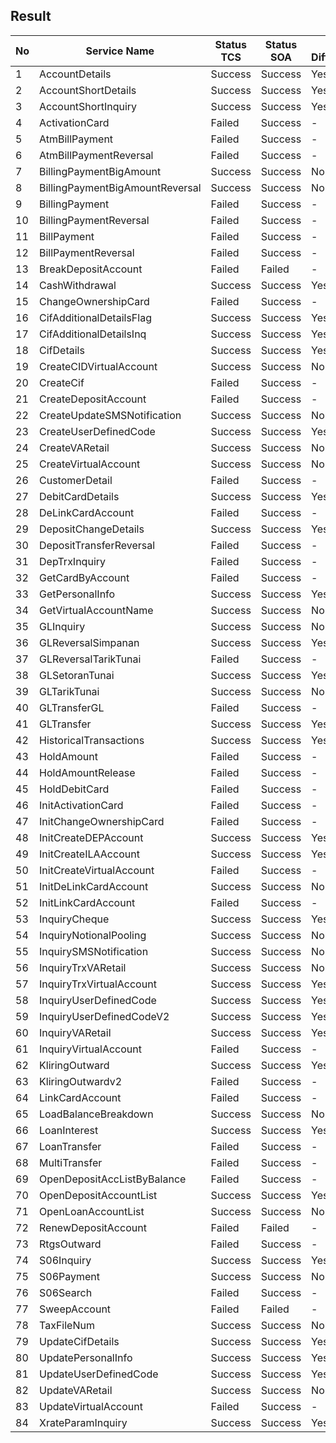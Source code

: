 ## Result

| No | Service Name | Status TCS | Status SOA | Any Difference |
| -- | ------------ | ---------- | ---------- | -------------- |
| 1 | AccountDetails | Success | Success | Yes |
| 2 | AccountShortDetails | Success | Success | Yes |
| 3 | AccountShortInquiry | Success | Success | Yes |
| 4 | ActivationCard | Failed | Success | - |
| 5 | AtmBillPayment | Failed | Success | - |
| 6 | AtmBillPaymentReversal | Failed | Success | - |
| 7 | BillingPaymentBigAmount | Success | Success | No |
| 8 | BillingPaymentBigAmountReversal | Success | Success | No |
| 9 | BillingPayment | Failed | Success | - |
| 10 | BillingPaymentReversal | Failed | Success | - |
| 11 | BillPayment | Failed | Success | - |
| 12 | BillPaymentReversal | Failed | Success | - |
| 13 | BreakDepositAccount | Failed | Failed | - |
| 14 | CashWithdrawal | Success | Success | Yes |
| 15 | ChangeOwnershipCard | Failed | Success | - |
| 16 | CifAdditionalDetailsFlag | Success | Success | Yes |
| 17 | CifAdditionalDetailsInq | Success | Success | Yes |
| 18 | CifDetails | Success | Success | Yes |
| 19 | CreateCIDVirtualAccount | Success | Success | No |
| 20 | CreateCif | Failed | Success | - |
| 21 | CreateDepositAccount | Failed | Success | - |
| 22 | CreateUpdateSMSNotification | Success | Success | No |
| 23 | CreateUserDefinedCode | Success | Success | Yes |
| 24 | CreateVARetail | Success | Success | No |
| 25 | CreateVirtualAccount | Success | Success | No |
| 26 | CustomerDetail | Failed | Success | - |
| 27 | DebitCardDetails | Success | Success | Yes |
| 28 | DeLinkCardAccount | Failed | Success | - |
| 29 | DepositChangeDetails | Success | Success | Yes |
| 30 | DepositTransferReversal | Failed | Success | - |
| 31 | DepTrxInquiry | Failed | Success | - |
| 32 | GetCardByAccount | Failed | Success | - |
| 33 | GetPersonalInfo | Success | Success | Yes |
| 34 | GetVirtualAccountName | Success | Success | No |
| 35 | GLInquiry | Success | Success | No |
| 36 | GLReversalSimpanan | Success | Success | Yes |
| 37 | GLReversalTarikTunai | Failed | Success | - |
| 38 | GLSetoranTunai | Success | Success | Yes |
| 39 | GLTarikTunai | Success | Success | No |
| 40 | GLTransferGL | Failed | Success | - |
| 41 | GLTransfer | Success | Success | Yes |
| 42 | HistoricalTransactions | Success | Success | Yes |
| 43 | HoldAmount | Failed | Success | - |
| 44 | HoldAmountRelease | Failed | Success | - |
| 45 | HoldDebitCard | Failed | Success | - |
| 46 | InitActivationCard | Failed | Success | - |
| 47 | InitChangeOwnershipCard | Failed | Success | - |
| 48 | InitCreateDEPAccount | Success | Success | Yes |
| 49 | InitCreateILAAccount | Success | Success | Yes |
| 50 | InitCreateVirtualAccount | Failed | Success | - |
| 51 | InitDeLinkCardAccount | Success | Success | No |
| 52 | InitLinkCardAccount | Failed | Success | - |
| 53 | InquiryCheque | Success | Success | Yes |
| 54 | InquiryNotionalPooling | Success | Success | No |
| 55 | InquirySMSNotification | Success | Success | No |
| 56 | InquiryTrxVARetail | Success | Success | No |
| 57 | InquiryTrxVirtualAccount | Success | Success | Yes |
| 58 | InquiryUserDefinedCode | Success | Success | Yes |
| 59 | InquiryUserDefinedCodeV2 | Success | Success | Yes |
| 60 | InquiryVARetail | Success | Success | Yes |
| 61 | InquiryVirtualAccount | Failed | Success | - |
| 62 | KliringOutward | Success | Success | Yes |
| 63 | KliringOutwardv2 | Failed | Success | - |
| 64 | LinkCardAccount | Failed | Success | - |
| 65 | LoadBalanceBreakdown | Success | Success | No |
| 66 | LoanInterest | Success | Success | Yes |
| 67 | LoanTransfer | Failed | Success | - |
| 68 | MultiTransfer | Failed | Success | - |
| 69 | OpenDepositAccListByBalance | Failed | Success | - |
| 70 | OpenDepositAccountList | Success | Success | Yes |
| 71 | OpenLoanAccountList | Success | Success | No |
| 72 | RenewDepositAccount | Failed | Failed | - |
| 73 | RtgsOutward | Failed | Success | - |
| 74 | S06Inquiry | Success | Success | Yes |
| 75 | S06Payment | Success | Success | No |
| 76 | S06Search | Failed | Success | - |
| 77 | SweepAccount | Failed | Failed | - |
| 78 | TaxFileNum | Success | Success | No |
| 79 | UpdateCifDetails | Success | Success | Yes |
| 80 | UpdatePersonalInfo | Success | Success | Yes |
| 81 | UpdateUserDefinedCode | Success | Success | Yes |
| 82 | UpdateVARetail | Success | Success | No |
| 83 | UpdateVirtualAccount | Failed | Success | - |
| 84 | XrateParamInquiry | Success | Success | Yes |
